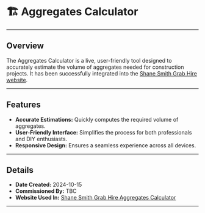 # 🏗️ Aggregates Calculator

---

## Overview
The Aggregates Calculator is a live, user-friendly tool designed to accurately estimate the volume of aggregates needed for construction projects. It has been successfully integrated into the [Shane Smith Grab Hire website](https://www.shanesmithgrabhire.uk/aggregates-calculator/).

---

## Features
- **Accurate Estimations:** 
    Quickly computes the required volume of aggregates.
- **User-Friendly Interface:** 
    Simplifies the process for both professionals and DIY enthusiasts.
- **Responsive Design:** 
    Ensures a seamless experience across all devices.

---

## Details
- **Date Created:** 2024-10-15  
- **Commissioned By:** TBC
- **Website Used In:** [Shane Smith Grab Hire Aggregates Calculator](https://www.shanesmithgrabhire.uk/aggregates-calculator/)

---
